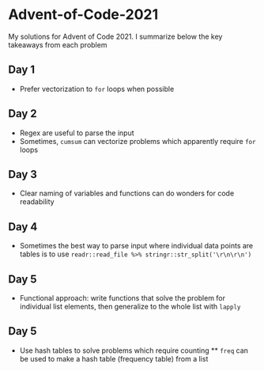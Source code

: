 # Advent-of-Code-2021
My solutions for Advent of Code 2021. I summarize below the key takeaways from each problem

## Day 1
* Prefer vectorization to `for` loops when possible

## Day 2
* Regex are useful to parse the input
* Sometimes, `cumsum` can vectorize problems which apparently require `for` loops

## Day 3
* Clear naming of variables and functions can do wonders for code readability 

## Day 4
* Sometimes the best way to parse input where individual data points are tables is to use `readr::read_file %>% stringr::str_split('\r\n\r\n')`

## Day 5
* Functional approach: write functions that solve the problem for individual list elements, then generalize to the whole list with `lapply`

## Day 5
* Use hash tables to solve problems which require counting
** `freq` can be used to make a hash table (frequency table) from a list
